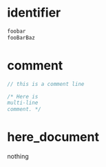 # identifier
```java
foobar
fooBarBaz
```

# comment
```java
// this is a comment line

/* Here is
multi-line
comment. */
```

# here_document
nothing

